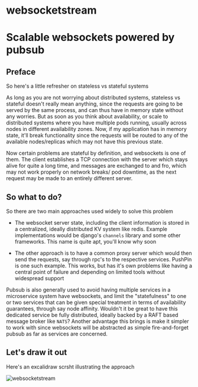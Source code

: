 # websocketstream

# Scalable websockets powered by pubsub

## Preface

So here's a little refresher on stateless vs stateful systems

As long as you are not worrying about distributed systems, stateless vs stateful doesn't really mean anything, since the requests are going to be served by the same process, and can thus have in memory state without any worries. But as soon as you think about availability, or scale to distributed systems where you have multiple pods running, usually across nodes in different availability zones. Now, if my application has in memory state, it'll break functionality since the requests will be routed to any of the available nodes/replicas which may not have this previous state.

Now certain problems are stateful by definition, and websockets is one of them. The client establishes a TCP connection with the server which stays alive for quite a long time, and messages are exchanged to and fro, which may not work properly on network breaks/ pod downtime, as the next request may be made to an entirely different server. 

## So what to do? 

So there are two main approaches used widely to solve this problem

- The websocket server state, including the client information is stored in a centralized, ideally distributed KV system like redis. Example implementations would be django's `channels` library and some other frameworks. This name is quite apt, you'll know why soon

- The other approach is to have a common proxy server which would then send the requests, say through rpc's to the respective services. PushPin is one such example. This works, but has it's own problems like having a central point of failure and depending on limited tools without widespread support

Pubsub is also generally used to avoid having multiple services in a microservice system have websockets, and limit the "statefulness" to one or two services that can be given special treatment in terms of availability guarantees, through say node affinity. Wouldn't it be great to have this dedicated service be fully distributed, ideally backed by a RAFT based message broker like `NATS`? Another advantage this brings is make it simpler to work with since websockets will be abstracted as simple fire-and-forget pubsub as far as services are concerned.

## Let's draw it out

Here's an excalidraw scrsht illustrating the approach

![websocketstream](https://github.com/user-attachments/assets/9636579c-4598-4514-9ce6-4d3f93327703)

